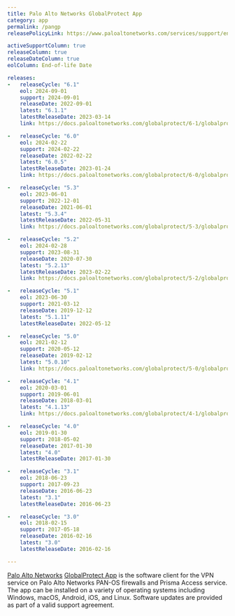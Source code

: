 ```yaml
---
title: Palo Alto Networks GlobalProtect App
category: app
permalink: /pangp
releasePolicyLink: https://www.paloaltonetworks.com/services/support/end-of-life-announcements/end-of-life-summary

activeSupportColumn: true
releaseColumn: true
releaseDateColumn: true
eolColumn: End-of-life Date

releases:
-   releaseCycle: "6.1"
    eol: 2024-09-01
    support: 2024-09-01
    releaseDate: 2022-09-01
    latest: "6.1.1"
    latestReleaseDate: 2023-03-14
    link: https://docs.paloaltonetworks.com/globalprotect/6-1/globalprotect-app-release-notes

-   releaseCycle: "6.0"
    eol: 2024-02-22
    support: 2024-02-22
    releaseDate: 2022-02-22
    latest: "6.0.5"
    latestReleaseDate: 2023-01-24
    link: https://docs.paloaltonetworks.com/globalprotect/6-0/globalprotect-app-release-notes

-   releaseCycle: "5.3"
    eol: 2023-06-01
    support: 2022-12-01
    releaseDate: 2021-06-01
    latest: "5.3.4"
    latestReleaseDate: 2022-05-31
    link: https://docs.paloaltonetworks.com/globalprotect/5-3/globalprotect-app-release-notes/gp-app-release-information

-   releaseCycle: "5.2"
    eol: 2024-02-28
    support: 2023-08-31
    releaseDate: 2020-07-30
    latest: "5.2.13"
    latestReleaseDate: 2023-02-22
    link: https://docs.paloaltonetworks.com/globalprotect/5-2/globalprotect-app-release-notes

-   releaseCycle: "5.1"
    eol: 2023-06-30
    support: 2021-03-12
    releaseDate: 2019-12-12
    latest: "5.1.11"
    latestReleaseDate: 2022-05-12

-   releaseCycle: "5.0"
    eol: 2021-02-12
    support: 2020-05-12
    releaseDate: 2019-02-12
    latest: "5.0.10"
    link: https://docs.paloaltonetworks.com/globalprotect/5-0/globalprotect-app-release-notes/gp-app-release-information/globalprotect-50-addressed-issues

-   releaseCycle: "4.1"
    eol: 2020-03-01
    support: 2019-06-01
    releaseDate: 2018-03-01
    latest: "4.1.13"
    link: https://docs.paloaltonetworks.com/globalprotect/4-1/globalprotect-app-release-notes/gp-app-release-information/globalprotect-app-4113-addressed-issues

-   releaseCycle: "4.0"
    eol: 2019-01-30
    support: 2018-05-02
    releaseDate: 2017-01-30
    latest: "4.0"
    latestReleaseDate: 2017-01-30

-   releaseCycle: "3.1"
    eol: 2018-06-23
    support: 2017-09-23
    releaseDate: 2016-06-23
    latest: "3.1"
    latestReleaseDate: 2016-06-23

-   releaseCycle: "3.0"
    eol: 2018-02-15
    support: 2017-05-18
    releaseDate: 2016-02-16
    latest: "3.0"
    latestReleaseDate: 2016-02-16

---
```


[Palo Alto Networks](https://www.paloaltonetworks.com/) [GlobalProtect App](https://docs.paloaltonetworks.com/globalprotect) is the software client for the VPN service on Palo Alto Networks PAN-OS firewalls and Prisma Access service. The app can be installed on a variety of operating systems including Windows, macOS, Android, iOS, and Linux.
Software updates are provided as part of a valid support agreement.
